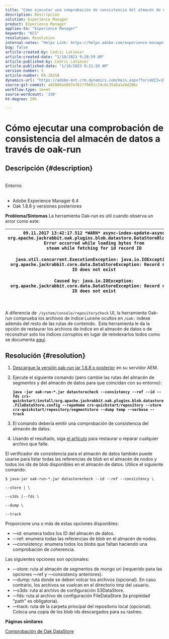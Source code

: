 ```yaml
---
title: "Cómo ejecutar una comprobación de consistencia del almacén de datos a través de oak-run"
description: Descripción
solution: Experience Manager
product: Experience Manager
applies-to: "Experience Manager"
keywords: "KCS"
resolution: Resolution
internal-notes: "Helpx Link: https://helpx.adobe.com/experience-manager/kb/How-to-run-a-datastore-consistency-check-via-oak-run-AEM.html"
bug: false
article-created-by: Cedric Latimier
article-created-date: "1/10/2023 9:20:59 AM"
article-published-by: Cedric Latimier
article-published-date: "1/10/2023 9:21:59 AM"
version-number: 5
article-number: KA-16550
dynamics-url: "https://adobe-ent.crm.dynamics.com/main.aspx?forceUCI=1&pagetype=entityrecord&etn=knowledgearticle&id=2863b416-c890-ed11-aad1-6045bd006268"
source-git-commit: a02880ad907e781ff9691c24c6c35a5a1e8d206c
workflow-type: tm+mt
source-wordcount: '330'
ht-degree: 59%

---
```


# Cómo ejecutar una comprobación de consistencia del almacén de datos a través de oak-run

## Descripción {#description}

<br>Entorno<br><br>
- Adobe Experience Manager 6.4
- Oak 1.8.8 y versiones posteriores



<b>Problema/Síntomas</b>
La herramienta Oak-run es útil cuando observa un error como este:


| `09.11.2017 13:42:17.512 *WARN* async-index-update-async org.apache.jackrabbit.oak.plugins.blob.datastore.DataStoreBlobStore Error occurred while loading bytes from steam while fetching for id record ID`<br><br>`java.util.concurrent.ExecutionException: java.io.IOException: org.apache.jackrabbit.core.data.DataStoreException: Record record ID does not exist`<br><br>`Caused by: java.io.IOException: org.apache.jackrabbit.core.data.DataStoreException: Record record ID does not exist` |
| --- |



|  |
| --- |

<br>A diferencia de` /system/console/repositorycheck` UI, la herramienta Oak-run comprueba los archivos de índice Lucene ocultos en `/oak:` indexe además del resto de las rutas de contenido.  Esta herramienta le da la opción de restaurar los archivos de índice en el almacén de datos o de reconstruir solo los índices corruptos en lugar de reindexarlos todos como se documenta [aquí](https://helpx.adobe.com/experience-manager/kb/oak-blobstore-inconsistency-blobId.html).

## Resolución {#resolution}


1. [Descargue la versión oak-run jar 1.8.8 o posterior](https://repo1.maven.org/maven2/org/apache/jackrabbit/oak-run/1.6.6/oak-run-1.6.6.jar) en su servidor AEM.
2. Ejecute el siguiente comando (pero cambie las rutas del almacén de segmentos y del almacén de datos para que coincidan con su entorno):

   <b>`java -jar oak-run-*.jar datastorecheck --consistency --ref --id --fds crx-quickstart/install/org.apache.jackrabbit.oak.plugins.blob.datastore.FileDataStore.config --repoHome crx-quickstart/repository --store crx-quickstart/repository/segmentstore --dump temp --verbose --track`</b>


3. El comando debería emitir una comprobación de consistencia del almacén de datos.
4. Usando el resultado, siga [el artículo](https://helpx.adobe.com/experience-manager/kb/oak-blobstore-inconsistency-blobId.html) para restaurar o reparar cualquier archivo que falte.


El verificador de consistencia para el almacén de datos también puede usarse para listar todas las referencias de blob en el almacén de nodos y todos los ids de blob disponibles en el almacén de datos. Utilice el siguiente comando:

`$ java-jar oak-run-*.jar datastorecheck --id --ref --consistency \`

`--store | \`

`--s3ds |--fds \`

`--dump \`

`--track`

Proporcione una o más de estas opciones disponibles:

- —id: enumera todos los ID del almacén de datos.
- —ref: enumera todas las referencias de blob en el almacén de nodos.
- —consistency: enumera todos los blobs que faltan haciendo una comprobación de coherencia.


Las siguientes opciones son opcionales:

- —store: ruta al almacén de segmentos de mongo uri (requerido para las opciones —ref y —consistency anteriores).
- —dump: ruta donde se deben volcar los archivos (opcional). En caso contrario, los archivos se vuelcan en el directorio tmp del usuario.
- —s3ds: ruta al archivo de configuración S3DataStore.
- —fds: ruta al archivo de configuración FileDataStore (la propiedad &quot;path&quot; es obligatoria).
- —track: ruta de la carpeta principal del repositorio local (opcional). Coloca una copia de los blob ids descargados para su rastreo.


<b>Páginas similares</b>

[Comprobación de Oak DataStore](https://github.com/apache/jackrabbit-oak/tree/1.8/oak-run#oak-datastore-check)
